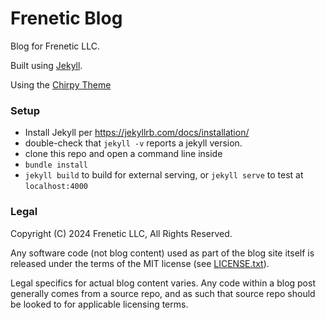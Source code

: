 # Frenetic Blog

Blog for Frenetic LLC.

Built using [Jekyll](https://jekyllrb.com/).

Using the [Chirpy Theme](https://chirpy.cotes.page)

### Setup

- Install Jekyll per https://jekyllrb.com/docs/installation/
- double-check that `jekyll -v` reports a jekyll version.
- clone this repo and open a command line inside
- `bundle install`
- `jekyll build` to build for external serving, or `jekyll serve` to test at `localhost:4000`

### Legal

Copyright (C) 2024 Frenetic LLC, All Rights Reserved.

Any software code (not blog content) used as part of the blog site itself is released under the terms of the MIT license (see [LICENSE.txt](/LICENSE.txt)).

Legal specifics for actual blog content varies.
Any code within a blog post generally comes from a source repo, and as such that source repo should be looked to for applicable licensing terms.
